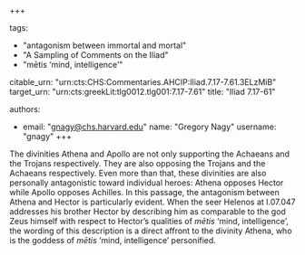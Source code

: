 +++

tags:
- "antagonism between immortal and mortal"
- "A Sampling of Comments on the Iliad"
- "mētis ‘mind, intelligence’"

citable_urn: "urn:cts:CHS:Commentaries.AHCIP:Iliad.7.17-7.61.3ELzMiB"
target_urn: "urn:cts:greekLit:tlg0012.tlg001:7.17-7.61"
title: "Iliad 7.17-61"

authors:
- email: "gnagy@chs.harvard.edu"
  name: "Gregory Nagy"
  username: "gnagy"
+++

<p>The divinities Athena and Apollo are not only supporting the Achaeans and the Trojans respectively. They are also opposing the Trojans and the Achaeans respectively. Even more than that, these divinities are also personally antagonistic toward individual heroes: Athena opposes Hector while Apollo opposes Achilles. In this passage, the antagonism between Athena and Hector is particularly evident. When the seer Helenos at I.07.047 addresses his brother Hector by describing him as comparable to the god Zeus himself with respect to Hector’s qualities of <em>mētis</em> ‘mind, intelligence’, the wording of this description is a direct affront to the divinity Athena, who is the goddess of <em>mētis</em> ‘mind, intelligence’ personified.  </p>